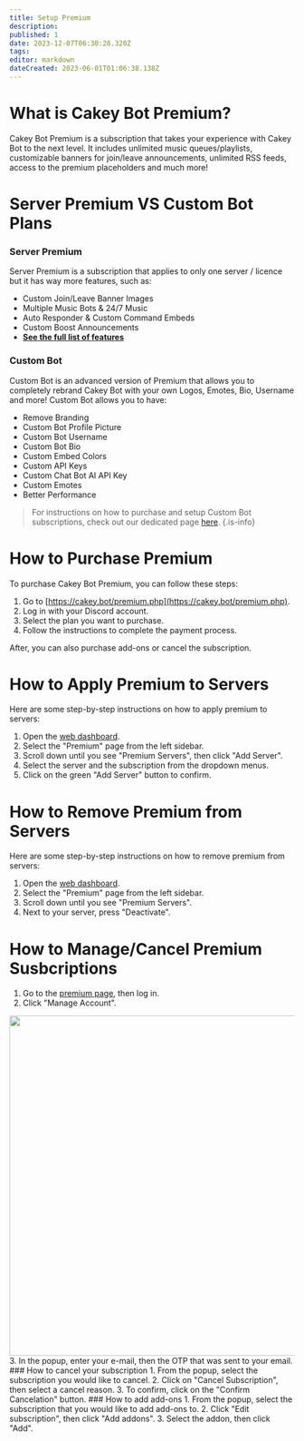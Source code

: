 ```yaml
---
title: Setup Premium
description: 
published: 1
date: 2023-12-07T06:30:28.320Z
tags: 
editor: markdown
dateCreated: 2023-06-01T01:06:38.138Z
---
```


# What is Cakey Bot Premium?
Cakey Bot Premium is a subscription that takes your experience with Cakey Bot to the next level. It includes unlimited music queues/playlists, customizable banners for join/leave announcements, unlimited RSS feeds, access to the premium placeholders and much more!

# Server Premium VS Custom Bot Plans
### Server Premium
Server Premium is a subscription that applies to only one server / licence but it has way more features, such as:
- Custom Join/Leave Banner Images
- Multiple Music Bots & 24/7 Music
- Auto Responder & Custom Command Embeds				
- Custom Boost Announcements
- **[See the full list of features](https://cakey.bot/premium.php)**

### Custom Bot
Custom Bot is an advanced version of Premium that allows you to completely rebrand Cakey Bot with your own Logos, Emotes, Bio, Username and more! Custom Bot allows you to have:
- Remove Branding
- Custom Bot Profile Picture
- Custom Bot Username
- Custom Bot Bio
- Custom Embed Colors
- Custom API Keys
- Custom Chat Bot AI API Key
- Custom Emotes
- Better Performance

> For instructions on how to purchase and setup Custom Bot subscriptions, check out our dedicated page [here](/core/setup-custom-bot).
{.is-info}

# How to Purchase Premium
To purchase Cakey Bot Premium, you can follow these steps:
1. Go to [https://cakey.bot/premium.php](https://cakey.bot/premium.php).
2. Log in with your Discord account.
3. Select the plan you want to purchase.
4. Follow the instructions to complete the payment process.

After, you can also purchase add-ons or cancel the subscription.
# How to Apply Premium to Servers
Here are some step-by-step instructions on how to apply premium to servers:
1. Open the [web dashboard](https://cakey.bot/dashboard/public).
2. Select the "Premium" page from the left sidebar.
3. Scroll down until you see "Premium Servers", then click "Add Server".
4. Select the server and the subscription from the dropdown menus.
5. Click on the green "Add Server" button to confirm.
# How to Remove Premium from Servers
Here are some step-by-step instructions on how to remove premium from servers:
1. Open the [web dashboard](https://cakey.bot/dashboard/public).
2. Select the "Premium" page from the left sidebar.
3. Scroll down until you see "Premium Servers".
4. Next to your server, press "Deactivate".
# How to Manage/Cancel Premium Susbcriptions
1. Go to the [premium page](https://cakey.bot/premium.php), then log in.
2. Click "Manage Account".
<image src="/image_2023-06-02_114040495.png" width="600px">
3. In the popup, enter your e-mail, then the OTP that was sent to your email.
### How to cancel your subscription
1. From the popup, select the subscription you would like to cancel.
2. Click on "Cancel Subscription", then select a cancel reason.
3. To confirm, click on the "Confirm Cancelation" button.
### How to add add-ons
1. From the popup, select the subscription that you would like to add add-ons to.
2. Click "Edit subscription", then click "Add addons".
3. Select the addon, then click "Add".